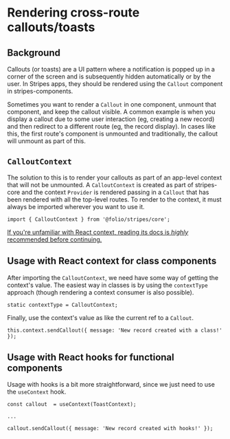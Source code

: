# Rendering cross-route callouts/toasts

## Background

Callouts (or toasts) are a UI pattern where a notification is popped up in a corner of the
screen and is subsequently hidden automatically or by the user. In Stripes apps, they should
be rendered using the `Callout` component in stripes-components.

Sometimes you want to render a `Callout` in one component, unmount that component, and keep the
callout visible. A common example is when you display a callout due to some user interaction
(eg, creating a new record) and then redirect to a different route (eg, the record display). In
cases like this, the first route's component is unmounted and traditionally, the callout will
unmount as part of this.

## `CalloutContext`

The solution to this is to render your callouts as part of an app-level context that will not be unmounted.
A `CalloutContext` is created as part of stripes-core and the context `Provider` is rendered passing in a
`Callout` that has been rendered with all the top-level routes. To render to the context, it must always
be imported wherever you want to use it.

```
import { CalloutContext } from '@folio/stripes/core';
```

[If you're unfamiliar with React context, reading its docs is _highly_ recommended before continuing.](https://reactjs.org/docs/context.html)


## Usage with React context for class components

After importing the `CalloutContext`, we need have some way of getting the context's value. The easiest way
in classes is by using the `contextType` approach (though rendering a context consumer is also possible).

```
static contextType = CalloutContext;
```

Finally, use the context's value as like the current ref to a `Callout`.

```
this.context.sendCallout({ message: 'New record created with a class!' });
```

## Usage with React hooks for functional components

Usage with hooks is a bit more straightforward, since we just need to use the `useContext` hook.

```
const callout  = useContext(ToastContext);

...

callout.sendCallout({ message: 'New record created with hooks!' });
```